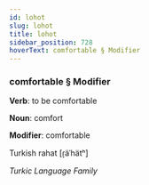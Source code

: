 ```yaml
---
id: lohot
slug: lohot
title: lohot
sidebar_position: 728
hoverText: comfortable § Modifier
---
```


### comfortable § Modifier

**Verb**: to be comfortable

**Noun**: comfort

**Modifier**: comfortable

Turkish rahat [ɾ̞äˈhätʰ]

*Turkic Language Family*